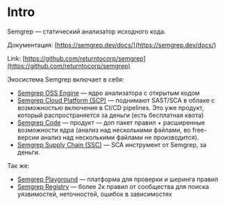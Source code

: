 # Intro

Semgrep — статический анализатор исходного кода.

Документация: [https://semgrep.dev/docs/](https://semgrep.dev/docs/)

Link: [https://github.com/returntocorp/semgrep](https://github.com/returntocorp/semgrep)

Экосистема Semgrep включает в себя:

* [Semgrep OSS Engine](https://semgrep.dev/docs/getting-started/) — ядро анализатора с открытым кодом
* [Semgrep Cloud Platform (SCP)](https://semgrep.dev/docs/semgrep-app/getting-started-with-semgrep-app/) — поднимают SAST/SCA в облаке с возможностью включения в CI/CD pipelines. Это уже продукт, который распространяется за деньги (есть бесплатная квота)
* [Semgrep Code](https://semgrep.dev/products/semgrep-code) — продукт — доп пакет правил + расширенные возможности ядра (анализ над несколькими файлами, во free-версии анализ над несколькими файлами не производится).
* [Semgrep Supply Chain (SSC)](https://semgrep.dev/products/semgrep-supply-chain) — SCA инструмент от Semgrep, за деньги.

Так же:

* [Semgrep Playground](https://semgrep.dev/editor) — платформа для проверки и шеринга правил
* [Semgrep Registry](https://semgrep.dev/explore) — более 2к правил от сообщества для поиска уязвимостей, неточностей, ошибок в зависимостях&#x20;
